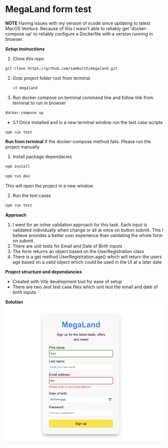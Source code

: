 # MegaLand form test

**NOTE**
Having issues with my version of xcode since updating to latest MacOS Ventura. Because of this I wasn't able to reliably get 'docker-compose up' to reliably configure a Dockerfile with a version running in browser.

***Setup instructions***

1. Clone this repo
```sh
git clone https://github.com/samburch/megaland.git
```

2. Goto project folder root from terminal
   ```sh
   cd megaland
   ```

3. Run docker compose on terminal command line and follow link from terminal to run in browser
```sh
docker-compose up
```
- 3.1 Once installed and in a new terminal window run the test case scripts
```sh
npm run test
```

**Run from terminal**
If the docker-compose method fails. Please run the project manually

1. Install package dependacies
```sh
npm install
```
```sh
npm run dev
```
This will open the project in a new window

2. Run the test cases
```sh
npm run test
```

**Approach**

1. I went for an inline validation approach for this task. Each input is validated individually when change or all at once on button submit. This I believe provides a better user experience than validating the whole form on submit.
2. There are unit tests for Email and Date of Birth inputs
3. The form returns an object based on the UserRegistration class
4. There is a get method UserRegistration.age() which will return the users age based on a valid object which could be used in the UI at a later date

**Project structure and dependancies**

- Created with Vite development tool for ease of setup
- There are two Jest test case files which unit test the email and date of birth inputs

**Solution**
![Solution](./public/megaland-ui.png "Solution")